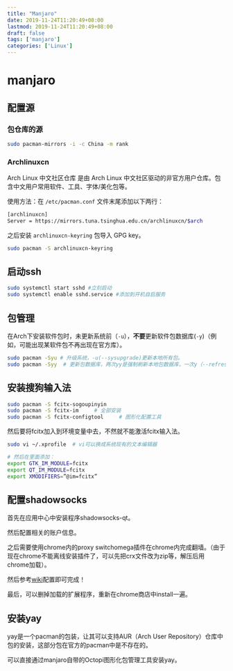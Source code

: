 ```yaml
---
title: "Manjaro"
date: 2019-11-24T11:20:49+08:00
lastmod: 2019-11-24T11:20:49+08:00
draft: false
tags: ['manjaro']
categories: ['Linux']
---
```


# manjaro

## 配置源

### 包仓库的源

```bash
sudo pacman-mirrors -i -c China -m rank
```

### Archlinuxcn

Arch Linux 中文社区仓库 是由 Arch Linux 中文社区驱动的非官方用户仓库。包含中文用户常用软件、工具、字体/美化包等。

使用方法：在 `/etc/pacman.conf` 文件末尾添加以下两行：

```sh
[archlinuxcn]
Server = https://mirrors.tuna.tsinghua.edu.cn/archlinuxcn/$arch
```

之后安装 `archlinuxcn-keyring` 包导入 GPG key。

```bash
sudo pacman -S archlinuxcn-keyring
```

## 启动ssh

```bash
sudo systemctl start sshd #立刻启动
sudo systemctl enable sshd.service #添加到开机自启服务
```

## 包管理

在Arch下安装软件包时，未更新系统前（`-u`），**不要**更新软件包数据库(`-y`)（例如，可能出现某软件包不再出现在官方库）。

```bash
sudo pacman -Syu # 升级系统，-u(--sysupgrade)更新本地所有包。
sudo pacman -Syy  # 更新包数据库，两次yy是强制刷新本地包数据库，一次y（--refresh）表示下载最新包数据库从源中，应该在每次-u前使用。
```

## 安装搜狗输入法

```bash
sudo pacman -S fcitx-sogoupinyin
sudo pacman -S fcitx-im     # 全部安装
sudo pacman -S fcitx-configtool     # 图形化配置工具
```

然后要将fcitx加入到环境变量中去，不然就不能激活fcitx输入法。

```bash
sudo vi ~/.xprofile  # vi可以换成系统现有的文本编辑器
```

```bash
# 然后在里面添加：
export GTK_IM_MODULE=fcitx
export QT_IM_MODULE=fcitx
export XMODIFIERS=”@im=fcitx”
```

## 配置shadowsocks

首先在应用中心中安装程序shadowsocks-qt。

然后配置相关的账户信息。

之后需要使用chrome内的proxy switchomega插件在chrome内完成翻墙。（由于现在chrome不能离线安装插件了，可以先把crx文件改为zip等，解压后用chrome加载）。

然后参考[wiki](https://github.com/FelisCatus/SwitchyOmega/wiki/GFWList)配置即可完成！

最后，可以删掉加载的扩展程序，重新在chrome商店中install一遍。

## 安装yay

yay是一个pacman的包装，让其可以支持AUR（Arch User Repository）仓库中包的安装，这部分包在官方的pacman中是不存在的。

可以直接通过manjaro自带的Octopi图形化包管理工具安装yay。




